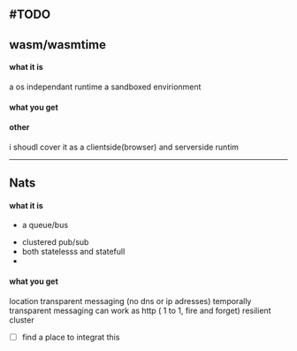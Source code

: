 #TODO 
----
## wasm/wasmtime
#### what it is
a os independant runtime
a sandboxed envirionment 
#### what you get
#### other
i shoudl cover it as a clientside(browser) and serverside runtim

----
## Nats

#### what it is
- a queue/bus 
* clustered pub/sub 
* both statelesss and statefull
* 
#### what you get
location transparent messaging (no dns or ip adresses)
temporally transparent messaging
can work as http ( 1 to 1, fire and forget)
resilient cluster

- [ ] find a place to integrat this 

